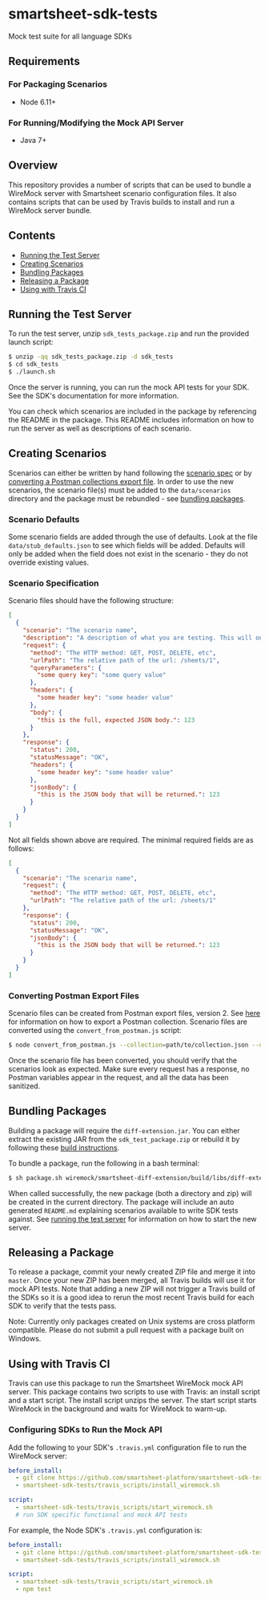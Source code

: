 # smartsheet-sdk-tests
Mock test suite for all language SDKs

## Requirements
### For Packaging Scenarios
* Node 6.11+

### For Running/Modifying the Mock API Server
* Java 7+

## Overview
This repository provides a number of scripts that can be used to bundle a WireMock server with Smartsheet scenario configuration files. It also contains scripts that can be used by Travis builds to install and run a WireMock server bundle.

## Contents
* [Running the Test Server](#running-the-test-server)
* [Creating Scenarios](#creating-scenarios)
* [Bundling Packages](#bundling-packages)
* [Releasing a Package](#releasing-a-package)
* [Using with Travis CI](#using-with-travis-ci)

## Running the Test Server
To run the test server, unzip `sdk_tests_package.zip` and run the provided launch script:

```bash
$ unzip -qq sdk_tests_package.zip -d sdk_tests
$ cd sdk_tests
$ ./launch.sh
```

Once the server is running, you can run the mock API tests for your SDK. See the SDK's documentation for more information.

You can check which scenarios are included in the package by referencing the README in the package. This README includes information on how to run the server as well as descriptions of each scenario.

## Creating Scenarios
Scenarios can either be written by hand following the [scenario spec](#scenario-specification) or by [converting a Postman collections export file](#converting-postman-export-files). In order to use the new scenarios, the scenario file(s) must be added to the `data/scenarios` directory and the package must be rebundled - see [bundling packages](#bundling-packages).

### Scenario Defaults
Some scenario fields are added through the use of defaults. Look at the file `data/stub_defaults.json` to see which fields will be added. Defaults will only be added when the field does not exist in the scenario - they do not override existing values.

### Scenario Specification
Scenario files should have the following structure:

```json
[
  {
    "scenario": "The scenario name",
    "description": "A description of what you are testing. This will only appear in the generated docs.",
    "request": {
      "method": "The HTTP method: GET, POST, DELETE, etc",
      "urlPath": "The relative path of the url: /sheets/1",
      "queryParameters": {
        "some query key": "some query value"
      },
      "headers": {
        "some header key": "some header value"
      },
      "body": {
        "this is the full, expected JSON body.": 123
      }
    },
    "response": {
      "status": 200,
      "statusMessage": "OK",
      "headers": {
        "some header key": "some header value"
      },
      "jsonBody": {
        "this is the JSON body that will be returned.": 123
      }
    }
  }
]
```

Not all fields shown above are required. The minimal required fields are as follows:

```json
[
  {
    "scenario": "The scenario name",
    "request": {
      "method": "The HTTP method: GET, POST, DELETE, etc",
      "urlPath": "The relative path of the url: /sheets/1"
    },
    "response": {
      "status": 200,
      "statusMessage": "OK",
      "jsonBody": {
        "this is the JSON body that will be returned.": 123
      }
    }
  }
]
```



### Converting Postman Export Files
Scenario files can be created from Postman export files, version 2. See [here](https://www.getpostman.com/docs/postman/collections/data_formats) for information on how to export a Postman collection. Scenario files are converted using the `convert_from_postman.js` script:

```bash
$ node convert_from_postman.js --collection=path/to/collection.json --output=my_scenarios.json
```

Once the scenario file has been converted, you should verify that the scenarios look as expected. Make sure every request has a response, no Postman variables appear in the request, and all the data has been sanitized.

## Bundling Packages
Building a package will require the `diff-extension.jar`. You can either extract the existing JAR from the `sdk_test_package.zip` or rebuild it by following these [build instructions](https://github.com/smartsheet-platform/smartsheet-sdk-tests/blob/master/wiremock/smartsheet-diff-extension/README.md).

To bundle a package, run the following in a bash terminal:

```bash
$ sh package.sh wiremock/smartsheet-diff-extension/build/libs/diff-extension-0.1.0.jar
```

When called successfully, the new package (both a directory and zip) will be created in the current directory. The package will include an auto generated `README.md` explaining scenarios available to write SDK tests against. See [running the test server](#running-the-test-server) for information on how to start the new server.

## Releasing a Package
To release a package, commit your newly created ZIP file and merge it into `master`. Once your new ZIP has been merged, all Travis builds will use it for mock API tests. Note that adding a new ZIP will not trigger a Travis build of the SDKs so it is a good idea to rerun the most recent Travis build for each SDK to verify that the tests pass.

Note: Currently only packages created on Unix systems are cross platform compatible. Please do not submit a pull request with a package built on Windows.

## Using with Travis CI
Travis can use this package to run the Smartsheet WireMock mock API server. This package contains two scripts to use with Travis: an install script and a start script. The install script unzips the server. The start script starts WireMock in the background and waits for WireMock to warm-up.

### Configuring SDKs to Run the Mock API
Add the following to your SDK's `.travis.yml` configuration file to run the WireMock server:

```yaml
before_install:
  - git clone https://github.com/smartsheet-platform/smartsheet-sdk-tests.git
  - smartsheet-sdk-tests/travis_scripts/install_wiremock.sh

script:
  - smartsheet-sdk-tests/travis_scripts/start_wiremock.sh
  # run SDK specific functional and mock API tests
```

For example, the Node SDK's `.travis.yml` configuration is:

```yaml
before_install:
  - git clone https://github.com/smartsheet-platform/smartsheet-sdk-tests.git
  - smartsheet-sdk-tests/travis_scripts/install_wiremock.sh

script:
  - smartsheet-sdk-tests/travis_scripts/start_wiremock.sh
  - npm test
```
